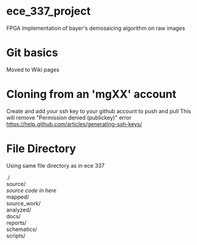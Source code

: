 # ece_337_project
FPGA Implementation of bayer's demosaicing algorithm on raw images

# Git basics
Moved to Wiki pages

# Cloning from an 'mgXX' account
Create and add your ssh key to your github account to push and pull
This will remove "Permission denied (publickey)" error
https://help.github.com/articles/generating-ssh-keys/

# File Directory
Using same file directory as in ece 337

./  
  source/  
    _source code in here_  
  mapped/  
  source_work/  
  analyzed/  
  docs/  
  reports/  
  schematics/  
  scripts/  
